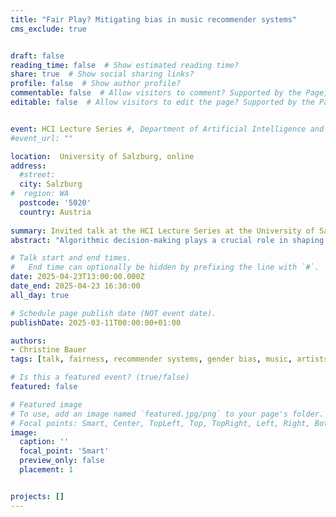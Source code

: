 ```yaml
---
title: "Fair Play? Mitigating bias in music recommender systems"
cms_exclude: true


draft: false
reading_time: false  # Show estimated reading time?
share: true  # Show social sharing links?
profile: false  # Show author profile?
commentable: false  # Allow visitors to comment? Supported by the Page, Post, and Docs content types.
editable: false  # Allow visitors to edit the page? Supported by the Page, Post, and Docs content types.


event: HCI Lecture Series #, Department of Artificial Intelligence and Human Interfaces, University of Salzburg
#event_url: ""

location:  University of Salzburg, online
address:
  #street: 
  city: Salzburg
#  region: WA
  postcode: '5020'
  country: Austria
  
summary: Invited talk at the HCI Lecture Series at the University of Salzburg.
abstract: "Algorithmic decision-making plays a crucial role in shaping digital experiences, yet biases in these systems can amplify existing inequalities. In the music domain, recommender systems influence what artists gain exposure. This talk focuses on the music domain and examines fairness from the perspective of artists, with a particular focus on gender bias. In this talk, I will present research findings on how bias manifests in music recommender algorithms, with a particular focus on gender bias from the perspective of artists. I will discuss mitigation strategies aimed at fostering fairer exposure and highlights the challenges and opportunities of designing more equitable recommender systems."

# Talk start and end times.
#   End time can optionally be hidden by prefixing the line with `#`.
date: 2025-04-23T13:00:00.000Z
date_end: 2025-04-23 16:30:00
all_day: true

# Schedule page publish date (NOT event date).
publishDate: 2025-03-11T00:00:00+01:00

authors:
- Christine Bauer
tags: [talk, fairness, recommender systems, gender bias, music, artists]

# Is this a featured event? (true/false)
featured: false

# Featured image
# To use, add an image named `featured.jpg/png` to your page's folder.
# Focal points: Smart, Center, TopLeft, Top, TopRight, Left, Right, BottomLeft, Bottom, BottomRight.
image:
  caption: ''
  focal_point: 'Smart'
  preview_only: false
  placement: 1


projects: []
---
```

